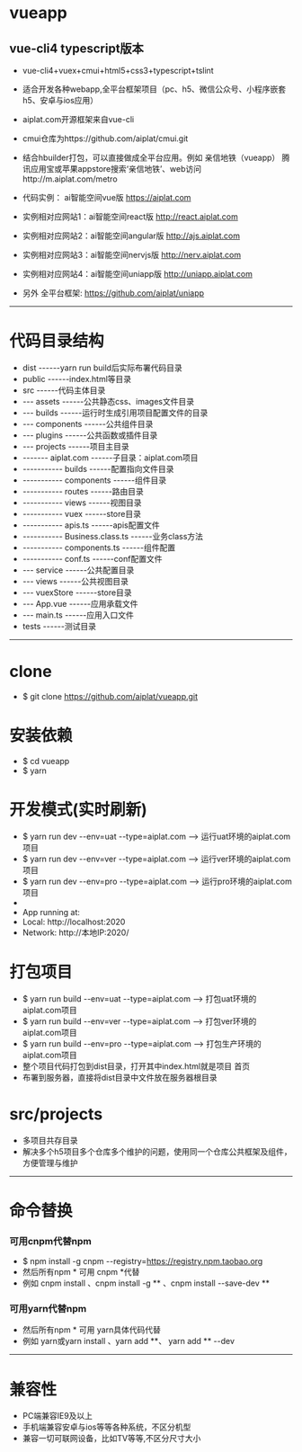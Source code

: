 # vueapp
## vue-cli4 typescript版本
 - vue-cli4+vuex+cmui+html5+css3+typescript+tslint
 - 适合开发各种webapp,全平台框架项目（pc、h5、微信公众号、小程序嵌套h5、安卓与ios应用）
 - aiplat.com开源框架来自vue-cli
 - cmui仓库为https://github.com/aiplat/cmui.git
 - 结合hbuilder打包，可以直接做成全平台应用。例如 亲信地铁（vueapp） 腾讯应用宝或苹果appstore搜索‘亲信地铁’、web访问http://m.aiplat.com/metro

 - 代码实例：       ai智能空间vue版     https://aiplat.com
 - 实例相对应网站1：ai智能空间react版   http://react.aiplat.com
 - 实例相对应网站2：ai智能空间angular版 http://ajs.aiplat.com
 - 实例相对应网站3：ai智能空间nervjs版  http://nerv.aiplat.com
 - 实例相对应网站4：ai智能空间uniapp版  http://uniapp.aiplat.com

 - 另外 全平台框架: https://github.com/aiplat/uniapp

---

# 代码目录结构

 - dist            ------yarn run build后实际布署代码目录
 - public          ------index.html等目录
 - src             ------代码主体目录
 - --- assets      ------公共静态css、images文件目录
 - --- builds      ------运行时生成引用项目配置文件的目录
 - --- components  ------公共组件目录
 - --- plugins     ------公共函数或插件目录
 - --- projects    ------项目主目录
 - ------- aiplat.com    ------子目录：aiplat.com项目
 - ----------- builds    ------配置指向文件目录
 - ----------- components    ------组件目录
 - ----------- routes    ------路由目录
 - ----------- views     ------视图目录
 - ----------- vuex      ------store目录
 - ----------- apis.ts   ------apis配置文件
 - ----------- Business.class.ts    ------业务class方法
 - ----------- components.ts    ------组件配置
 - ----------- conf.ts    ------conf配置文件
 - --- service     ------公共配置目录
 - --- views       ------公共视图目录
 - --- vuexStore   ------store目录
 - --- App.vue     ------应用承载文件
 - --- main.ts     ------应用入口文件
 - tests           ------测试目录

---

# clone
 - $ git clone https://github.com/aiplat/vueapp.git

# 安装依赖
 - $ cd vueapp
 - $ yarn

# 开发模式(实时刷新)
 - $ yarn run dev --env=uat --type=aiplat.com --> 运行uat环境的aiplat.com项目
 - $ yarn run dev --env=ver --type=aiplat.com --> 运行ver环境的aiplat.com项目
 - $ yarn run dev --env=pro --type=aiplat.com --> 运行pro环境的aiplat.com项目
 -
 - App running at:
 - Local:   http://localhost:2020
 - Network: http://本地IP:2020/

# 打包项目
 - $ yarn run build --env=uat --type=aiplat.com --> 打包uat环境的aiplat.com项目
 - $ yarn run build --env=ver --type=aiplat.com --> 打包ver环境的aiplat.com项目
 - $ yarn run build --env=pro --type=aiplat.com --> 打包生产环境的aiplat.com项目
 - 整个项目代码打包到dist目录，打开其中index.html就是项目 首页
 - 布署到服务器，直接将dist目录中文件放在服务器根目录

# src/projects
 - 多项目共存目录
 - 解决多个h5项目多个仓库多个维护的问题，使用同一个仓库公共框架及组件，方便管理与维护

---

# 命令替换

### 可用cnpm代替npm
 - $ npm install -g cnpm --registry=https://registry.npm.taobao.org
 - 然后所有npm * 可用 cnpm *代替
 - 例如 cnpm install 、cnpm install -g ** 、cnpm install --save-dev **

### 可用yarn代替npm
 - 然后所有npm * 可用 yarn具体代码代替
  - 例如 yarn或yarn install 、yarn add **、 yarn add ** --dev

---

# 兼容性
 - PC端兼容IE9及以上
 - 手机端兼容安卓与ios等等各种系统，不区分机型
 - 兼容一切可联网设备，比如TV等等,不区分尺寸大小
